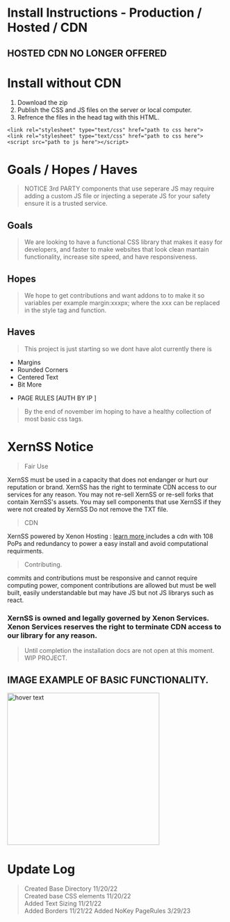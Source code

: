 # Install Instructions - Production / Hosted / CDN
 
##  HOSTED CDN NO LONGER OFFERED

# Install without CDN

1. Download the zip 
2. Publish the CSS and JS files on the server or local computer.
3. Refrence the files in the head tag with this HTML.

```
<link rel="stylesheet" type="text/css" href="path to css here">
<link rel="stylesheet" type="text/css" href="path to css here"> 
<script src="path to js here"></script>
```


# Goals / Hopes / Haves

> NOTICE
> 3rd PARTY components that use seperare JS may require adding a custom JS file or injecting a seperate JS for your safety ensure it is a trusted service.

## Goals

> We are looking to have a functional CSS library that makes it easy for developers, and faster to make websites that look clean mantain functionality, increase site speed, and have responsiveness. 

## Hopes

> We hope to get contributions and want addons to to make it so variables per example margin:xxxpx; where the xxx can be replaced in the style tag and function.

## Haves

> This project is just starting so we dont have alot currently there is

* Margins
* Rounded Corners
* Centered Text
* Bit More

+ PAGE RULES  [AUTH BY IP ]

> By the end of november im hoping to have a healthy collection of most basic css tags. 


# XernSS Notice

> Fair Use

XernSS must be used in a capacity that does not endanger or hurt our reputation or brand.
XernSS has the right to terminate CDN access to our services for any reason. 
You may not re-sell XernSS or re-sell forks that contain XernSS's assets.
You may sell components that use XernSS if they were not created by XernSS
Do not remove the TXT file.


> CDN

XernSS powered by Xenon Hosting : <a href="https://xenonhosting.org"> learn more </a> includes a cdn with 108 PoPs and redundancy to power a easy install and avoid computational requirments.

> Contributing.

commits and contributions must be responsive and cannot require computing power, component contributions are allowed but must be well built, easily understandable but may  have JS but not JS librarys such as react.


### XernSS is owned and legally governed by Xenon Services. Xenon Services reserves the right to terminate CDN access to our library for any reason.

> Until completion the installation docs are not open at this moment. WIP PROJECT.


## IMAGE EXAMPLE OF BASIC FUNCTIONALITY.

  <img src="https://i.gyazo.com/f46afc8b7463ada13febfd9ac140412e.png" width="350" title="hover text">

# Update Log

> Created Base Directory 11/20/22 <br>
> Created base CSS elements 11/20/22 <br>
> Added Text Sizing 11/21/22 <br>
> Added Borders 11/21/22
> Added NoKey PageRules 3/29/23
